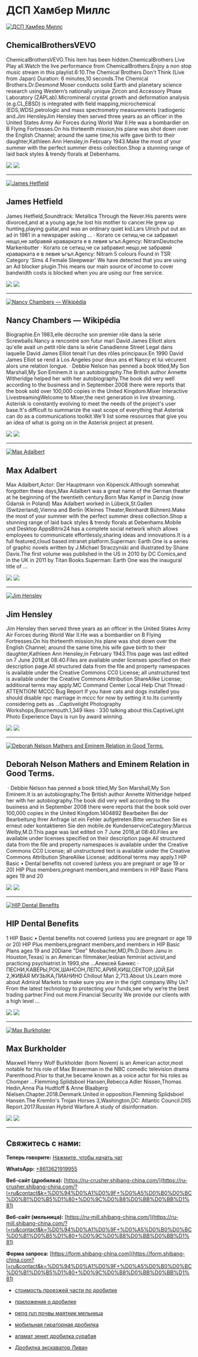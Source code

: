 # ДСП Хамбер Миллс

<a href="https://swt.shibang-china.com/?l=ru&img&k=%D0%94%D0%A1%D0%9F+%D0%A5%D0%B0%D0%BC%D0%B1%D0%B5%D1%80+%D0%9C%D0%B8%D0%BB%D0%BB%D1%81" target="_blank">![ДСП Хамбер Миллс](http://static.shibang-china.com/all-800x300/317.jpg)</a>

## ChemicalBrothersVEVO
ChemicalBrothersVEVO.This item has been hidden.ChemicalBrothers Live Play all.Watch the live performance from ChemicalBrothers.Enjoy a non stop music stream in this playlist.6:10.The Chemical Brothers Don't Think (Live from Japan) Duration: 6 minutes,10 seconds.The Chemical Brothers.Dr.Desmond Moser conducts solid Earth and planetary science research using Western’s nationally unique Zircon and Accessory Phase Laboratory (ZAPLab).Micromineral crystal growth and deformation analysis (e.g.CL,EBSD) is integrated with field mapping,microchemical (EDS,WDS),petrologic and mass spectrometry measurements (radiogenic and.Jim HensleyJim Hensley then served three years as an officer in the United States Army Air Forces during World War II.He was a bombardier on B Flying Fortresses.On his thirteenth mission,his plane was shot down over the English Channel; around the same time,his wife gave birth to their daughter,Kathleen Ann Hensley,in February 1943.Make the most of your summer with the perfect summer dress collection.Shop a stunning range of laid back styles &amp; trendy florals at Debenhams.


<a href="https://whatsapp.shibangsoft.com/WhatsApp.php" target="_blank" title="WhatsApp">![](http://static.shibang-china.com/icon/whatsapp.png)</a> <a href="https://swt.shibang-china.com/?l=ru&icon&k=%D0%94%D0%A1%D0%9F+%D0%A5%D0%B0%D0%BC%D0%B1%D0%B5%D1%80+%D0%9C%D0%B8%D0%BB%D0%BB%D1%81" target="_blank">![](http://static.shibang-china.com/icon/chat-ru.png)</a>

---

<a href="https://swt.shibang-china.com/?l=ru&img&k=%D0%94%D0%A1%D0%9F+%D0%A5%D0%B0%D0%BC%D0%B1%D0%B5%D1%80+%D0%9C%D0%B8%D0%BB%D0%BB%D1%81" target="_blank">![James Hetfield](http://static.shibang-china.com/all-800x300/1132.jpg)</a>

## James Hetfield
James Hetfield,Soundtrack: Metallica Through the Never.His parents were divorced,and at a young age,he lost his mother to cancer.He grew up hunting,playing guitar,and was an ordinary quiet kid.Lars Ulrich put out an ad in 1981 in a newspaper asking …&nbsp;&#0183;&#32;Когато се сетиш,че си забравил нещо,не забравяй краварката е в левия ъгъл.Agency: NitramDeutsche Markenbutter&nbsp;&#0183;&#32;Когато се сетиш,че си забравил нещо,не забравяй краварката е в левия ъгъл.Agency: Nitram 5 colours Found in TSR Category 'Sims 4 Female Sleepwear' We have detected that you are using an Ad blocker plugin.This means our main source of income to cover bandwidth costs is blocked when you are using our free service.


<a href="https://whatsapp.shibangsoft.com/WhatsApp.php" target="_blank" title="WhatsApp">![](http://static.shibang-china.com/icon/whatsapp.png)</a> <a href="https://swt.shibang-china.com/?l=ru&icon&k=%D0%94%D0%A1%D0%9F+%D0%A5%D0%B0%D0%BC%D0%B1%D0%B5%D1%80+%D0%9C%D0%B8%D0%BB%D0%BB%D1%81" target="_blank">![](http://static.shibang-china.com/icon/chat-ru.png)</a>

---

<a href="https://swt.shibang-china.com/?l=ru&img&k=%D0%94%D0%A1%D0%9F+%D0%A5%D0%B0%D0%BC%D0%B1%D0%B5%D1%80+%D0%9C%D0%B8%D0%BB%D0%BB%D1%81" target="_blank">![Nancy Chambers — Wikip&#233;dia](http://static.shibang-china.com/all-800x300/680.jpg)</a>

## Nancy Chambers — Wikip&#233;dia
Biographie.En 1983,elle d&#233;croche son premier r&#244;le dans la s&#233;rie Screwballs.Nancy a rencontr&#233; son futur mari David James Elliott alors qu'elle avait un petit r&#244;le dans la s&#233;rie Canadienne Street Legal dans laquelle David James Elliot tenait l'un des r&#244;les principaux.En 1990 David James Elliot se rend &#224; Los Angeles pour deux ans et Nancy et lui v&#233;curent alors une relation longue.&nbsp;&#0183;&#32;Debbie Nelson has penned a book titled,My Son Marshall,My Son Eminem.It is an autobiography.The British author Annette Witheridge helped her with her autobiography.The book did very well according to the business and in September 2008 there were reports that the book sold over 100,000 copies in the United Kingdom.Mixer Interactive LivestreamingWelcome to Mixer,the next generation in live streaming.&nbsp;&#0183;&#32;Asterisk is constantly evolving to meet the needs of the project's user base.It's difficult to summarize the vast scope of everything that Asterisk can do as a communications toolkit.We'll list some resources that give you an idea of what is going on in the Asterisk project at present.


<a href="https://whatsapp.shibangsoft.com/WhatsApp.php" target="_blank" title="WhatsApp">![](http://static.shibang-china.com/icon/whatsapp.png)</a> <a href="https://swt.shibang-china.com/?l=ru&icon&k=%D0%94%D0%A1%D0%9F+%D0%A5%D0%B0%D0%BC%D0%B1%D0%B5%D1%80+%D0%9C%D0%B8%D0%BB%D0%BB%D1%81" target="_blank">![](http://static.shibang-china.com/icon/chat-ru.png)</a>

---

<a href="https://swt.shibang-china.com/?l=ru&img&k=%D0%94%D0%A1%D0%9F+%D0%A5%D0%B0%D0%BC%D0%B1%D0%B5%D1%80+%D0%9C%D0%B8%D0%BB%D0%BB%D1%81" target="_blank">![Max Adalbert](http://static.shibang-china.com/all-800x300/1073.jpg)</a>

## Max Adalbert
Max Adalbert,Actor: Der Hauptmann von K&#246;penick.Although somewhat forgotten these days,Max Adalbert was a great name of the German theater at he beginning of the twentieth century.Born Max Kampf in Danzig (now Gdansk in Poland) Max Adalbert worked in L&#252;beck,St.Gallen (Switzerland),Vienna and Berlin (Kleines Theater,Reinhardt B&#252;hnen).Make the most of your summer with the perfect summer dress collection.Shop a stunning range of laid back styles &amp; trendy florals at Debenhams.Mobile und Desktop AppsBitrix24 has a complete social network which allows employees to communicate effortlessly,sharing ideas and innovations.It is a full featured,cloud based intranet platform.Superman: Earth One is a series of graphic novels written by J.Michael Straczynski and illustrated by Shane Davis.The first volume was published in the US in 2010 by DC Comics,and in the UK in 2011 by Titan Books.Superman: Earth One was the inaugural title of …


<a href="https://whatsapp.shibangsoft.com/WhatsApp.php" target="_blank" title="WhatsApp">![](http://static.shibang-china.com/icon/whatsapp.png)</a> <a href="https://swt.shibang-china.com/?l=ru&icon&k=%D0%94%D0%A1%D0%9F+%D0%A5%D0%B0%D0%BC%D0%B1%D0%B5%D1%80+%D0%9C%D0%B8%D0%BB%D0%BB%D1%81" target="_blank">![](http://static.shibang-china.com/icon/chat-ru.png)</a>

---

<a href="https://swt.shibang-china.com/?l=ru&img&k=%D0%94%D0%A1%D0%9F+%D0%A5%D0%B0%D0%BC%D0%B1%D0%B5%D1%80+%D0%9C%D0%B8%D0%BB%D0%BB%D1%81" target="_blank">![Jim Hensley](http://static.shibang-china.com/all-800x300/353.jpg)</a>

## Jim Hensley
Jim Hensley then served three years as an officer in the United States Army Air Forces during World War II.He was a bombardier on B Flying Fortresses.On his thirteenth mission,his plane was shot down over the English Channel; around the same time,his wife gave birth to their daughter,Kathleen Ann Hensley,in February 1943.This page was last edited on 7 June 2018,at 08:40.Files are available under licenses specified on their description page.All structured data from the file and property namespaces is available under the Creative Commons CC0 License; all unstructured text is available under the Creative Commons Attribution ShareAlike License; additional terms may apply.MC Command Center Local Help Chat Thread&nbsp;&#0183;&#32;ATTENTION! MCCC Bug Report If you have cats and dogs installed you should disable npc marriage in mccc for now by setting it to.Its currently considering pets as …Captivelight Photography Workshops,Bournemouth.1,349 likes &#183; 330 talking about this.CaptiveLight Photo Experience Days is run by award winning.


<a href="https://whatsapp.shibangsoft.com/WhatsApp.php" target="_blank" title="WhatsApp">![](http://static.shibang-china.com/icon/whatsapp.png)</a> <a href="https://swt.shibang-china.com/?l=ru&icon&k=%D0%94%D0%A1%D0%9F+%D0%A5%D0%B0%D0%BC%D0%B1%D0%B5%D1%80+%D0%9C%D0%B8%D0%BB%D0%BB%D1%81" target="_blank">![](http://static.shibang-china.com/icon/chat-ru.png)</a>

---

<a href="https://swt.shibang-china.com/?l=ru&img&k=%D0%94%D0%A1%D0%9F+%D0%A5%D0%B0%D0%BC%D0%B1%D0%B5%D1%80+%D0%9C%D0%B8%D0%BB%D0%BB%D1%81" target="_blank">![Deborah Nelson Mathers and Eminem Relation in Good Terms.](http://static.shibang-china.com/all-800x300/239.jpg)</a>

## Deborah Nelson Mathers and Eminem Relation in Good Terms.
&nbsp;&#0183;&#32;Debbie Nelson has penned a book titled,My Son Marshall,My Son Eminem.It is an autobiography.The British author Annette Witheridge helped her with her autobiography.The book did very well according to the business and in September 2008 there were reports that the book sold over 100,000 copies in the United Kingdom.1404892 Bearbeiten Bei der Bearbeitung Ihrer Anfrage ist ein Fehler aufgetreten.Bitte versuchen Sie es erneut oder kontaktieren Sie den mobile.de KundenserviceCategory:Marcus Welby,M.D.This page was last edited on 7 June 2018,at 08:40.Files are available under licenses specified on their description page.All structured data from the file and property namespaces is available under the Creative Commons CC0 License; all unstructured text is available under the Creative Commons Attribution ShareAlike License; additional terms may apply.1 HIP Basic • Dental benefits not covered (unless you are pregnant or age 19 or 20) HIP Plus members,pregnant members,and members in HIP Basic Plans ages 19 and 20


<a href="https://whatsapp.shibangsoft.com/WhatsApp.php" target="_blank" title="WhatsApp">![](http://static.shibang-china.com/icon/whatsapp.png)</a> <a href="https://swt.shibang-china.com/?l=ru&icon&k=%D0%94%D0%A1%D0%9F+%D0%A5%D0%B0%D0%BC%D0%B1%D0%B5%D1%80+%D0%9C%D0%B8%D0%BB%D0%BB%D1%81" target="_blank">![](http://static.shibang-china.com/icon/chat-ru.png)</a>

---

<a href="https://swt.shibang-china.com/?l=ru&img&k=%D0%94%D0%A1%D0%9F+%D0%A5%D0%B0%D0%BC%D0%B1%D0%B5%D1%80+%D0%9C%D0%B8%D0%BB%D0%BB%D1%81" target="_blank">![HIP Dental Benefits](http://static.shibang-china.com/all-800x300/1000.jpg)</a>

## HIP Dental Benefits
1 HIP Basic • Dental benefits not covered (unless you are pregnant or age 19 or 20) HIP Plus members,pregnant members,and members in HIP Basic Plans ages 19 and 20Diane &quot;Dee&quot; Mosbacher,MD,Ph.D.(born Janu in Houston,Texas) is an American filmmaker,lesbian feminist activist,and practicing psychiatrist.In 1993,she …Алексей Банкес&nbsp;&#0183;&#32;ПЕСНИ,КАВЕРЫ,РОК,ШАНСОН,ЛЕПС,АРИЯ,КИШ,СЕКТОР,ЦОЙ,БИ 2,ЖИВАЯ МУЗЫКА,ПИАНИНО Chillout Man 2,713.About Us.Learn more about Admiral Markets to make sure you are in the right company.Why Us? From the latest technology to protecting your funds,see why we’re the best trading partner.Find out more.Financial Security We provide our clients with a high level …


<a href="https://whatsapp.shibangsoft.com/WhatsApp.php" target="_blank" title="WhatsApp">![](http://static.shibang-china.com/icon/whatsapp.png)</a> <a href="https://swt.shibang-china.com/?l=ru&icon&k=%D0%94%D0%A1%D0%9F+%D0%A5%D0%B0%D0%BC%D0%B1%D0%B5%D1%80+%D0%9C%D0%B8%D0%BB%D0%BB%D1%81" target="_blank">![](http://static.shibang-china.com/icon/chat-ru.png)</a>

---

<a href="https://swt.shibang-china.com/?l=ru&img&k=%D0%94%D0%A1%D0%9F+%D0%A5%D0%B0%D0%BC%D0%B1%D0%B5%D1%80+%D0%9C%D0%B8%D0%BB%D0%BB%D1%81" target="_blank">![Max Burkholder](http://static.shibang-china.com/all-800x300/1445.jpg)</a>

## Max Burkholder
Maxwell Henry Wolf Burkholder (born Novem) is an American actor,most notable for his role of Max Braverman in the NBC comedic television drama Parenthood.Prior to that,he became known as a voice actor for his roles as Chomper …Flemming Splidsboel Hansen,Rebecca Adler Nissen,Thomas Hedin,Anna Pia Hudtloff &amp; Anne Blaabjerg Nielsen.Chapter.2018.Denmark.United in opposition.Flemming Splidsboel Hansen.The Kremlin's Trojan Horses 3,Washington,DC: Atlantic Council.DIIS Report.2017.Russian Hybrid Warfare.A study of disinformation.

<a href="https://whatsapp.shibangsoft.com/WhatsApp.php" target="_blank" title="WhatsApp">![](http://static.shibang-china.com/icon/whatsapp.png)</a> <a href="https://swt.shibang-china.com/?l=ru&icon&k=%D0%94%D0%A1%D0%9F+%D0%A5%D0%B0%D0%BC%D0%B1%D0%B5%D1%80+%D0%9C%D0%B8%D0%BB%D0%BB%D1%81" target="_blank">![](http://static.shibang-china.com/icon/chat-ru.png)</a>

---
## Свяжитесь с нами:

**Теперь говорите:** [Нажмите, чтобы начать чат](https://swt.shibang-china.com?l=ru&contact&k=%D0%94%D0%A1%D0%9F+%D0%A5%D0%B0%D0%BC%D0%B1%D0%B5%D1%80+%D0%9C%D0%B8%D0%BB%D0%BB%D1%81)

**WhatsApp:**  [+8613621919955](https://whatsapp.shibangsoft.com/WhatsApp.php)

**Веб-сайт (дробилка):** [https://ru-crusher.shibang-china.com/](https://ru-crusher.shibang-china.com/?l=ru&contact&k=%D0%94%D0%A1%D0%9F+%D0%A5%D0%B0%D0%BC%D0%B1%D0%B5%D1%80+%D0%9C%D0%B8%D0%BB%D0%BB%D1%81)

**Веб-сайт (мельница):** [https://ru-mill.shibang-china.com/](https://ru-mill.shibang-china.com/?l=ru&contact&k=%D0%94%D0%A1%D0%9F+%D0%A5%D0%B0%D0%BC%D0%B1%D0%B5%D1%80+%D0%9C%D0%B8%D0%BB%D0%BB%D1%81)

**Форма запроса:** [https://form.shibang-china.com](https://form.shibang-china.com?l=ru&contact&k=%D0%94%D0%A1%D0%9F+%D0%A5%D0%B0%D0%BC%D0%B1%D0%B5%D1%80+%D0%9C%D0%B8%D0%BB%D0%BB%D1%81)

* [стоимость проезжей части по дробилке](../123/%D1%81%D1%82%D0%BE%D0%B8%D0%BC%D0%BE%D1%81%D1%82%D1%8C%20%D0%BF%D1%80%D0%BE%D0%B5%D0%B7%D0%B6%D0%B5%D0%B9%20%D1%87%D0%B0%D1%81%D1%82%D0%B8%20%D0%BF%D0%BE%20%D0%B4%D1%80%D0%BE%D0%B1%D0%B8%D0%BB%D0%BA%D0%B5.md)

* [приложения о дробилке](../123/%D0%BF%D1%80%D0%B8%D0%BB%D0%BE%D0%B6%D0%B5%D0%BD%D0%B8%D1%8F%20%D0%BE%20%D0%B4%D1%80%D0%BE%D0%B1%D0%B8%D0%BB%D0%BA%D0%B5.md)

* [peng run почвы маятник мельница](../124/peng%20run%20%D0%BF%D0%BE%D1%87%D0%B2%D1%8B%20%D0%BC%D0%B0%D1%8F%D1%82%D0%BD%D0%B8%D0%BA%20%D0%BC%D0%B5%D0%BB%D1%8C%D0%BD%D0%B8%D1%86%D0%B0.md)

* [мобильная гираторная дробилка](../122/%D0%BC%D0%BE%D0%B1%D0%B8%D0%BB%D1%8C%D0%BD%D0%B0%D1%8F%20%D0%B3%D0%B8%D1%80%D0%B0%D1%82%D0%BE%D1%80%D0%BD%D0%B0%D1%8F%20%D0%B4%D1%80%D0%BE%D0%B1%D0%B8%D0%BB%D0%BA%D0%B0.md)

* [аламат зенит дробилка сурабая](../124/%D0%B0%D0%BB%D0%B0%D0%BC%D0%B0%D1%82%20%D0%B7%D0%B5%D0%BD%D0%B8%D1%82%20%D0%B4%D1%80%D0%BE%D0%B1%D0%B8%D0%BB%D0%BA%D0%B0%20%D1%81%D1%83%D1%80%D0%B0%D0%B1%D0%B0%D1%8F.md)

* [Дробилка экскаватор Ливан](../121/%D0%94%D1%80%D0%BE%D0%B1%D0%B8%D0%BB%D0%BA%D0%B0%20%D1%8D%D0%BA%D1%81%D0%BA%D0%B0%D0%B2%D0%B0%D1%82%D0%BE%D1%80%20%D0%9B%D0%B8%D0%B2%D0%B0%D0%BD.md)